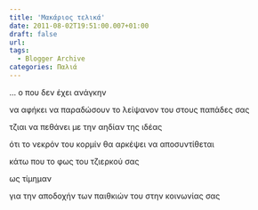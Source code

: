 ```yaml
---
title: 'Μακάριος τελικά'
date: 2011-08-02T19:51:00.007+01:00
draft: false
url: 
tags:
  - Blogger Archive
categories: Παλιά
---
```


... o που δεν έχει ανάγκην

να αφήκει να παραδώσουν το λείψανον του στους παπάδες σας

  

τζιαι να πεθάνει με την αηδίαν της ιδέας

ότι το νεκρόν του κορμίν θα αρκέψει να αποσυντίθεται

κάτω που το φως του τζιερκού σας

  

ως τίμημαν

για την αποδοχήν των παιθκιών του στην κοινωνίας σας
